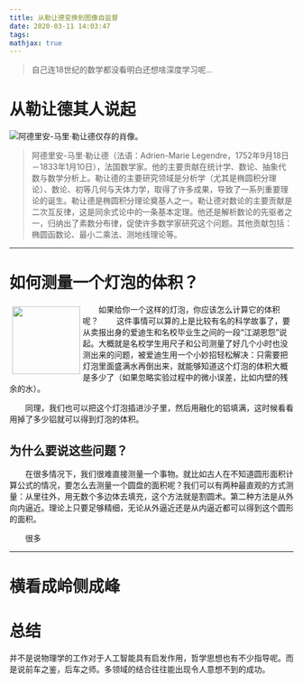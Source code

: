 ```yaml
---
title: 从勒让德变换到图像自监督
date: 2020-03-11 14:03:47
tags:
mathjax: true
---
```


>自己连18世纪的数学都没看明白还想啥深度学习呢...


# 从勒让德其人说起
![阿德里安-马里·勒让德仅存的肖像。](从勒让德变换到图像自监督/1.jpg)

>阿德里安-马里·勒让德（法语：Adrien-Marie Legendre，1752年9月18日－1833年1月10日），法国数学家。他的主要贡献在统计学、数论、抽象代数与数学分析上。勒让德的主要研究领域是分析学（尤其是椭圆积分理论）、数论、初等几何与天体力学，取得了许多成果，导致了一系列重要理论的诞生。勒让德是椭圆积分理论奠基人之一。勒让德对数论的主要贡献是二次互反律，这是同余式论中的一条基本定理。他还是解析数论的先驱者之一，归纳出了素数分布律，促使许多数学家研究这个问题。其他贡献包括：椭圆函数论、最小二乘法、测地线理论等。

---

# 如何测量一个灯泡的体积？

<!-- <img src="从勒让德变换到图像自监督/2.jpg" width = "200" height = "200" alt="图片名称" align=center /> -->

<p style="width:400px;">
    <img src="从勒让德变换到图像自监督/2.jpg" align="left" width="120" hspace="5" vspace="5">
</p>

&emsp;&emsp;如果给你一个这样的灯泡，你应该怎么计算它的体积呢？
&emsp;&emsp;这件事情可以算的上是比较有名的科学故事了，要从卖报出身的爱迪生和名校毕业生之间的一段“江湖恩怨”说起。大概就是名校学生用尺子和公司测量了好几个小时也没测出来的问题，被爱迪生用一个小妙招轻松解决：只需要把灯泡里面盛满水再倒出来，就能够知道这个灯泡的体积大概是多少了（如果忽略实验过程中的微小误差，比如内壁的残余的水）。

&emsp;&emsp;同理，我们也可以把这个灯泡插进沙子里，然后用融化的铝填满，这时候看看用掉了多少铝就可以得到灯泡的体积。

## 为什么要说这些问题？
&emsp;&emsp;在很多情况下，我们很难直接测量一个事物。就比如古人在不知道圆形面积计算公式的情况，要怎么去测量一个圆盘的面积呢？我们可以有两种最直观的方式测量：从里往外，用无数个多边体去填充，这个方法就是割圆术。第二种方法是从外向内逼近。理论上只要足够精细，无论从外逼近还是从内逼近都可以得到这个圆形的面积。

&emsp;&emsp;很多




---
# 横看成岭侧成峰








# 总结
并不是说物理学的工作对于人工智能具有启发作用，哲学思想也有不少指导呢。而是说前车之鉴，后车之师。多领域的结合往往能出现令人意想不到的成功。